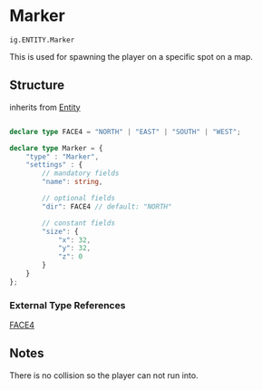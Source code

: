 # Marker
`ig.ENTITY.Marker`

This is used for spawning the player on a specific spot on a map.


## Structure

inherits from [Entity](/entities/base/entity.md)
```ts

declare type FACE4 = "NORTH" | "EAST" | "SOUTH" | "WEST";

declare type Marker = {
    "type" : "Marker",
    "settings" : {
        // mandatory fields
        "name": string,

        // optional fields
        "dir": FACE4 // default: "NORTH"

        // constant fields
        "size": {
            "x": 32,
            "y": 32,
            "z": 0
        }
    }
};
```


### External Type References

[FACE4](/types/faces/face4.md)

## Notes

There is no collision so the player can not run into.